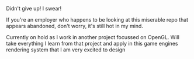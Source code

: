 Didn't give up! I swear!

If you're an employer who happens to be looking at this miserable repo that appears abandoned, don't worry, it's still hot in my mind.

Currently on hold as I work in another project focussed on OpenGL. Will take everything I learn from that project and apply in this game engines rendering system that I am very excited to design
